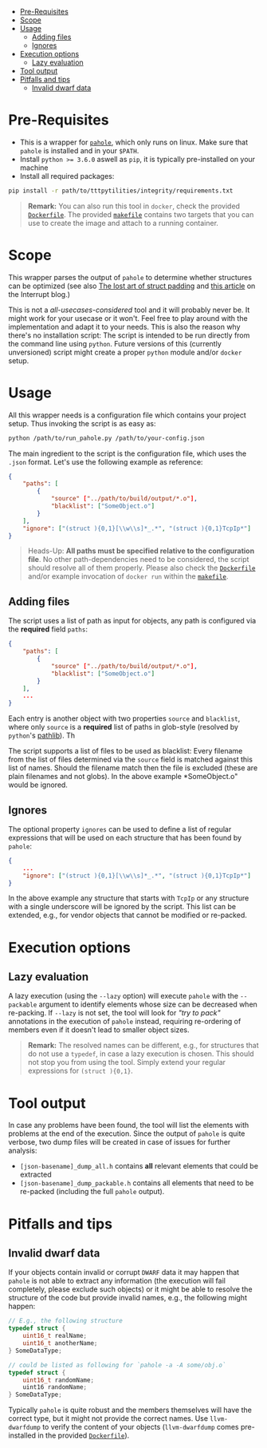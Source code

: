 
- [Pre-Requisites](#pre-requisites)
- [Scope](#scope)
- [Usage](#usage)
  - [Adding files](#adding-files)
  - [Ignores](#ignores)
- [Execution options](#execution-options)
  - [Lazy evaluation](#lazy-evaluation)
- [Tool output](#tool-output)
- [Pitfalls and tips](#pitfalls-and-tips)
  - [Invalid dwarf data](#invalid-dwarf-data)

# Pre-Requisites

* This is a wrapper for [`pahole`](https://linux.die.net/man/1/pahole), which only runs on linux. Make sure that `pahole` is installed and in your `$PATH`.
* Install `python >= 3.6.0` aswell as `pip`, it is typically pre-installed on your machine
* Install all required packages:

```bash
pip install -r path/to/tttpytilities/integrity/requirements.txt
```

> **Remark:** You can also run this tool in `docker`, check the provided [`Dockerfile`](Dockerfile). The provided [`makefile`](makefile) contains two targets that you can use to create the image and attach to a running container.

# Scope

This wrapper parses the output of `pahole` to determine whether structures can be optimized (see also [The lost art of struct padding](http://www.catb.org/esr/structure-packing/) and [this article](https://interrupt.memfault.com/blog/c-struct-padding-initialization?query=struct) on the Interrupt blog.)

This is not a *all-usecases-considered* tool and it will probably never be. It might work for your usecase or it won't. Feel free to play around with the implementation and adapt it to your needs. This is also the reason why there's no installation script: The script is intended to be run directly from the command line using `python`. Future versions of this (currently unversioned) script might create a proper `python` module and/or `docker` setup.

# Usage

All this wrapper needs is a configuration file which contains your project setup. Thus invoking the script is as easy as:

```bash
python /path/to/run_pahole.py /path/to/your-config.json
```

The main ingredient to the script is the configuration file, which uses the `.json` format. Let's use the following example as reference:

```json
{
    "paths": [
        {
            "source" ["../path/to/build/output/*.o"],
            "blacklist": ["SomeObject.o"]
        }
    ],
    "ignore": ["(struct ){0,1}[\\w\\s]*_.*", "(struct ){0,1}TcpIp*"]
}
```

> Heads-Up: **All paths must be specified relative to the configuration file**. No other path-dependencies need to be considered, the script should resolve all of them properly. Please also check the [`Dockerfile`](Dockerfile) and/or example invocation of `docker run` within the [`makefile`](makefile).

## Adding files

The script uses a list of path as input for objects, any path is configured via the **required** field `paths`:

```json
{
    "paths": [
        {
            "source" ["../path/to/build/output/*.o"],
            "blacklist": ["SomeObject.o"]
        }
    ],
    ...
}
```

Each entry is another object with two properties `source` and `blacklist`, where only `source` is a **required** list of paths in glob-style (resolved by `python`'s [pathlib](https://docs.python.org/3/library/pathlib.html)). Th

The script supports a list of files to be used as blacklist: Every filename from the list of files determined via the `source` field is matched against this list of names. Should the filename match then the file is excluded (these are plain filenames and not globs). In the above example *SomeObject.o" would be ignored.

## Ignores

The optional property `ignores` can be used to define a list of regular expressions that will be used on each structure that has been found by `pahole`:

```json
{
    ...
    "ignore": ["(struct ){0,1}[\\w\\s]*_.*", "(struct ){0,1}TcpIp*"]
}
```

In the above example any structure that starts with `TcpIp` or any structure with a single underscore will be ignored by the script. This list can be extended, e.g., for vendor objects that cannot be modified or re-packed.

# Execution options

## Lazy evaluation

A lazy execution (using the `--lazy` option) will execute `pahole` with the `--packable` argument to identify elements whose size can be decreased when re-packing. If `--lazy` is not set, the tool will look for *"try to pack"* annotations in the execution of `pahole` instead, requiring re-ordering of members even if it doesn't lead to smaller object sizes.

> **Remark:** The resolved names can be different, e.g., for structures that do not use a `typedef`, in case a lazy execution is chosen. This should not stop you from using the tool. Simply extend your regular expressions for `(struct ){0,1}`.

# Tool output

In case any problems have been found, the tool will list the elements with problems at the end of the execution. Since the output of `pahole` is quite verbose, two dump files will be created in case of issues for further analysis:

* `[json-basename]_dump_all.h` contains **all** relevant elements that could be extracted
* `[json-basename]_dump_packable.h` contains all elements that need to be re-packed (including the full `pahole` output).

# Pitfalls and tips

## Invalid dwarf data

If your objects contain invalid or corrupt `DWARF` data it may happen that `pahole` is not able to extract any information (the execution will fail completely, please exclude such objects) or it might be able to resolve the structure of the code but provide invalid names, e.g., the following might happen:

```c++
// E.g., the following structure
typedef struct {
    uint16_t realName;
    uint16_t anotherName;
} SomeDataType;

// could be listed as following for `pahole -a -A some/obj.o`
typedef struct {
    uint16_t randomName;
    uint16 randomName;
} SomeDataType;
```

Typically `pahole` is quite robust and the members themselves will have the correct type, but it might not provide the correct names. Use `llvm-dwarfdump` to verify the content of your objects (`llvm-dwarfdump` comes pre-installed in the provided [`Dockerfile`](Dockerfile)).
